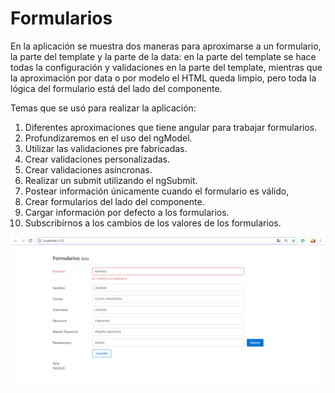 # Formularios

En la aplicación se muestra dos maneras para aproximarse a un formulario, la parte del template y la parte de la data: en la parte del template se hace todas la configuración y validaciones en la parte del template, mientras que la aproximación por data o por modelo el HTML queda limpio, pero toda la lógica del formulario está del lado del componente. 

Temas que se usó para realizar la aplicación:

1.	Diferentes aproximaciones que tiene angular para trabajar formularios.
2.	Profundizaremos en el uso del ngModel.
3.	Utilizar las validaciones pre fabricadas.
4.	Crear validaciones personalizadas.
5.	Crear validaciones asíncronas.
6.	Realizar un submit utilizando el ngSubmit.
7.	Postear información únicamente cuando el formulario es válido,
8.	Crear formularios del lado del componente.
9.	Cargar información por defecto a los formularios.
10.	Subscribirnos a los cambios de los valores de los formularios.

![alt text](https://github.com/albamaister/08_angular_formularios/blob/master/src/assets/formulario.png) 
